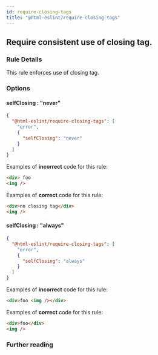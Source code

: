```yaml
---
id: require-closing-tags
title: "@html-eslint/require-closing-tags"
---
```


## Require consistent use of closing tag.

### Rule Details

This rule enforces use of closing tag.

### Options

#### selfClosing : "never"

```json
{
  "@html-eslint/require-closing-tags": [
    "error",
    {
      "selfClosing": "never"
    }
  ]
}
```

Examples of **incorrect** code for this rule:

<!-- prettier-ignore-start -->
```html
<div> foo
<img />
```
<!-- prettier-ignore-end -->

Examples of **correct** code for this rule:

```html
<div>no closing tag</div>
<img />
```

#### selfClosing : "always"

```json
{
  "@html-eslint/require-closing-tags": [
    "error",
    {
      "selfClosing": "always"
    }
  ]
}
```

Examples of **incorrect** code for this rule:

```html
<div>foo <img /></div>
```

Examples of **correct** code for this rule:

```html
<div>foo</div>
<img />
```

### Further reading
